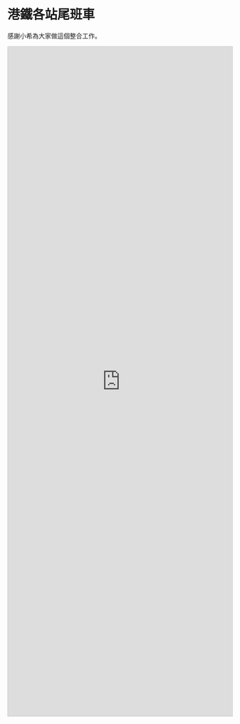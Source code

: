 # 港鐵各站尾班車

感謝小希為大家做這個整合工作。

<iframe class="airtable-embed" src="https://airtable.com/embed/shrhq4sWYdQZ1bRTd?backgroundColor=red&viewControls=on" frameborder="0" onmousewheel="" width="100%" height="1500" style="background: transparent; border: 1px solid #ccc;"></iframe>